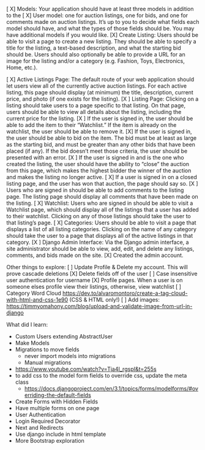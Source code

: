  [ X] Models: Your application should have at least three models in addition to the 
 [ X] User model: one for auction listings, one for bids, and one for comments made on auction listings. It’s up to you to decide what fields each model should have, and what the types of those fields should be. You may have additional models if you would like.
[X] Create Listing: Users should be able to visit a page to create a new listing. They should be able to specify a title for the listing, a text-based description, and what the starting bid should be. Users should also optionally be able to provide a URL for an image for the listing and/or a category (e.g. Fashion, Toys, Electronics, Home, etc.).

[ X] Active Listings Page: The default route of your web application should let users view all of the currently active auction listings. For each active listing, this page should display (at minimum) the title, description, current price, and photo (if one exists for the listing).
[X ] Listing Page: Clicking on a listing should take users to a page specific to that listing. On that page, users should be able to view all details about the listing, including the current price for the listing.
[X ] If the user is signed in, the user should be able to add the item to their “Watchlist.” If the item is already on the watchlist, the user should be able to remove it.
[X] If the user is signed in, the user should be able to bid on the item. The bid must be at least as large as the starting bid, and must be greater than any other bids that have been placed (if any). If the bid doesn’t meet those criteria, the user should be presented with an error.
[X ] If the user is signed in and is the one who created the listing, the user should have the ability to “close” the auction from this page, which makes the highest bidder the winner of the auction and makes the listing no longer active.
[ X] If a user is signed in on a closed listing page, and the user has won that auction, the page should say so.
[X ] Users who are signed in should be able to add comments to the listing page. The listing page should display all comments that have been made on the listing.
[ X] Watchlist: Users who are signed in should be able to visit a Watchlist page, which should display all of the listings that a user has added to their watchlist. Clicking on any of those listings should take the user to that listing’s page.
[ X] Categories: Users should be able to visit a page that displays a list of all listing categories. Clicking on the name of any category should take the user to a page that displays all of the active listings in that category.
[X ] Django Admin Interface: Via the Django admin interface, a site administrator should be able to view, add, edit, and delete any listings, comments, and bids made on the site.
    [X] Created the admin account.



Other things to explore:
 [ ] Update Profile & Delete my account. This will prove cascade deletions
 [X] Delete fields off of the user
 [ ] Case insensitive user authentication for username
 [X] Profile pages. When a user is on someone elses profile view their listings, otherwise, view watchlist
 [ ] Category Word Cloud https://dev.to/alvaromontoro/create-a-tag-cloud-with-html-and-css-1e90 (CSS & HTML only!)
 [ ] Add images: https://timmyomahony.com/blog/upload-and-validate-image-from-url-in-django


What did I learn:
* Custom Users extending AbstractUser
* Make Models
* Migrations to move fields
  * never import models into migrations
  * Manual migrations
* https://www.youtube.com/watch?v=Tja4I_rgspI&t=255s
* to add css to the model form fields to override css, update the meta class
  * https://docs.djangoproject.com/en/3.1/topics/forms/modelforms/#overriding-the-default-fields
* Create Forms with Hidden Fields
* Have multiple forms on one page
* User Authentication
* Login Required Decorator
* Next and Redirects
* Use django include in html template
* More Bootstrap exploration
